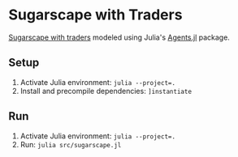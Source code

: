 # Sugarscape with Traders

[Sugarscape with traders](https://juliadynamics.github.io/AgentsExampleZoo.jl/dev/examples/sugarscape/)
modeled using Julia's [Agents.jl](https://juliadynamics.github.io/Agents.jl/stable/) package.

## Setup

1. Activate Julia environment: `julia --project=.`
2. Install and precompile dependencies: `]instantiate`

## Run

1. Activate Julia environment: `julia --project=.`
2. Run: `julia src/sugarscape.jl`
